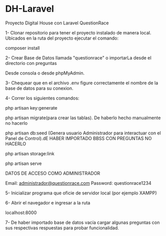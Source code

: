 # DH-Laravel
Proyecto Digital House con Laravel
QuestionRace

1- Clonar repositorio para tener el proyecto instalado de manera local. Ubicados en la ruta del proyecto ejecutar el comando:

composer install

2- Crear Base de Datos llamada "questionrace" o importarLa desde el directorio con preguntas

Desde consola o desde phpMyAdmin.

3- Chequear que en el archivo .env figure correctamente el nombre de la base de datos para su conexion.

4- Correr los siguientes comandos:

php artisan key:generate

php artisan migrate(para crear las tablas). De haberlo hecho manualmente no hacerlo

php artisan db:seed (Genera usuario Administrador para interactuar con el Panel de Control).dE HABER IMPORTADO BBSS CON PREGUNTAS NO HACERLO

php artisan storage:link

php artisan serve

DATOS DE ACCESO COMO ADMINISTRADOR

Email: administrador@questionrace.com Password: questionrace1234

5- Inicializar programa que oficie de servidor local (por ejemplo XAMPP)

6- Abrir el navegador e ingresar a la ruta

localhost:8000

7- De haber importado base de datos vacía cargar algunas preguntas con sus respectivas respuestas para probar funcionalidad.



